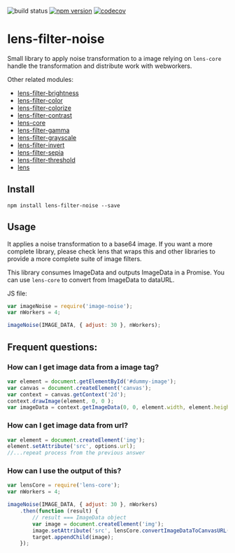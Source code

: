 ![build status](https://travis-ci.org/canastro/lens.svg?branch=master)
[![npm version](https://badge.fury.io/js/lens-filter-noise.svg)](https://badge.fury.io/js/lens-filter-noise)
[![codecov](https://codecov.io/gh/canastro/lens/branch/master/graph/badge.svg)](https://codecov.io/gh/canastro/lens)

# lens-filter-noise

Small library to apply noise transformation to a image relying on `lens-core` handle the transformation and distribute work with webworkers.

Other related modules:
* [lens-filter-brightness](https://www.npmjs.com/package/lens-filter-brightness)
* [lens-filter-color](https://www.npmjs.com/package/lens-filter-color)
* [lens-filter-colorize](https://www.npmjs.com/package/lens-filter-colorize)
* [lens-filter-contrast](https://www.npmjs.com/package/lens-filter-contrast)
* [lens-core](https://www.npmjs.com/package/lens-core)
* [lens-filter-gamma](https://www.npmjs.com/package/lens-filter-gamma)
* [lens-filter-grayscale](https://www.npmjs.com/package/lens-filter-grayscale)
* [lens-filter-invert](https://www.npmjs.com/package/lens-filter-invert)
* [lens-filter-sepia](https://www.npmjs.com/package/lens-filter-sepia)
* [lens-filter-threshold](https://www.npmjs.com/package/lens-filter-threshold)
* [lens](https://www.npmjs.com/package/lens)

## Install

```
npm install lens-filter-noise --save
```

## Usage
It applies a noise transformation to a base64 image. If you want a more complete library, please check lens that wraps this and other libraries to provide a more complete suite of image filters.

This library consumes ImageData and outputs ImageData in a Promise. You can use `lens-core` to convert from ImageData to dataURL.

JS file:
```js
var imageNoise = require('image-noise');
var nWorkers = 4;

imageNoise(IMAGE_DATA, { adjust: 30 }, nWorkers);
```

## Frequent questions:
### How can I get image data from a image tag?

```js
var element = document.getElementById('#dummy-image');
var canvas = document.createElement('canvas');
var context = canvas.getContext('2d');
context.drawImage(element, 0, 0 );
var imageData = context.getImageData(0, 0, element.width, element.height);
```

### How can I get image data from url?

```js
var element = document.createElement('img');
element.setAttribute('src', options.url);
//...repeat process from the previous answer
```

### How can I use the output of this?

```js
var lensCore = require('lens-core');
var nWorkers = 4;

imageNoise(IMAGE_DATA, { adjust: 30 }, nWorkers)
    .then(function (result) {
        // result === ImageData object
        var image = document.createElement('img');
        image.setAttribute('src', lensCore.convertImageDataToCanvasURL(imageData));
        target.appendChild(image);
    });
```
